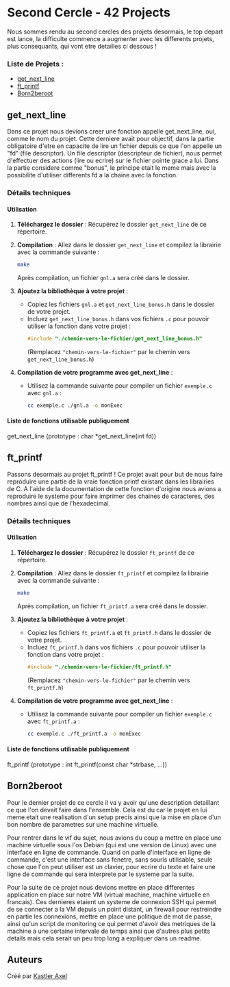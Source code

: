 # Second Cercle - 42 Projects

Nous sommes rendu au second cercles des projets desormais, le top depart est lance, la difficulte commence a augmenter avec les differents projets, plus consequants, qui vont etre detailles ci dessous !

### Liste de Projets :

* [get_next_line](#get_next_line)
* [ft_printf](#ft_printf)
* [Born2beroot](#born2beroot)

## get_next_line

Dans ce projet nous devions creer une fonction appelle get_next_line, oui, comme le nom du projet. Cette derniere avait pour objectif, dans la partie obligatoire d'etre en capacite de lire un fichier depuis ce que l'on appelle un "fd" (file descriptor). Un file descriptor (descripteur de fichier), nous permet d'effectuer des actions (lire ou ecrire) sur le fichier pointe grace a lui. Dans la partie considere comme "bonus", le principe etait le meme mais avec la possibilite d'utiliser differents fd a la chaine avec la fonction.

### Détails techniques

#### Utilisation

1. **Téléchargez le dossier** : Récupérez le dossier `get_next_line` de ce répertoire.
2. **Compilation** : Allez dans le dossier `get_next_line` et compilez la librairie avec la commande suivante :
    ```bash
    make
    ```
   Après compilation, un fichier `gnl.a` sera créé dans le dossier.
3. **Ajoutez la bibliothèque à votre projet** :
   - Copiez les fichiers `gnl.a` et `get_next_line_bonus.h` dans le dossier de votre projet.
   - Incluez `get_next_line_bonus.h` dans vos fichiers `.c` pour pouvoir utiliser la fonction dans votre projet :
      ```c
      #include "./chemin-vers-le-fichier/get_next_line_bonus.h"
      ```
      (Remplacez `"chemin-vers-le-fichier"` par le chemin vers `get_next_line_bonus.h`)

4. **Compilation de votre programme avec get_next_line** :
   - Utilisez la commande suivante pour compiler un fichier `exemple.c` avec `gnl.a` :
      ```bash
      cc exemple.c ./gnl.a -o monExec
      ```

#### Liste de fonctions utilisable publiquement

get_next_line (prototype : char *get_next_line(int fd))

## ft_printf

Passons desormais au projet ft_printf ! Ce projet avait pour but de nous faire reproduire une partie de la vraie fonction printf existant dans les librairies de C. A l'aide de la documentation de cette fonction d'origine nous avions a reproduire le systeme pour faire imprimer des chaines de caracteres, des nombres ainsi que de l'hexadecimal.

### Détails techniques

#### Utilisation

1. **Téléchargez le dossier** : Récupérez le dossier `ft_printf` de ce répertoire.
2. **Compilation** : Allez dans le dossier `ft_printf` et compilez la librairie avec la commande suivante :
    ```bash
    make
    ```
   Après compilation, un fichier `ft_printf.a` sera créé dans le dossier.
3. **Ajoutez la bibliothèque à votre projet** :
   - Copiez les fichiers `ft_printf.a` et `ft_printf.h` dans le dossier de votre projet.
   - Incluez `ft_printf.h` dans vos fichiers `.c` pour pouvoir utiliser la fonction dans votre projet :
      ```c
      #include "./chemin-vers-le-fichier/ft_printf.h"
      ```
      (Remplacez `"chemin-vers-le-fichier"` par le chemin vers `ft_printf.h`)

4. **Compilation de votre programme avec get_next_line** :
   - Utilisez la commande suivante pour compiler un fichier `exemple.c` avec `ft_printf.a` :
      ```bash
      cc exemple.c ./ft_printf.a -o monExec
      ```

#### Liste de fonctions utilisable publiquement

ft_printf (prototype : int	ft_printf(const char *strbase, ...))

## Born2beroot

Pour le dernier projet de ce cercle il va y avoir qu'une description detaillant ce que l'on devait faire dans l'ensemble. Cela est du car le projet en lui meme etait une realisation d'un setup precis ainsi que la mise en place d'un bon nombre de parametres sur une machine virtuelle.

Pour rentrer dans le vif du sujet, nous avions du coup a mettre en place une machine virtuelle sous l'os Debian (qui est une version de Linux) avec une interface en ligne de commande. Quand on parle d'interface en ligne de commande, c'est une interface sans fenetre, sans souris utilisable, seule chose que l'on peut utiliser est un clavier, pour ecrire du texte et faire une ligne de commande qui sera interprete par le systeme par la suite.

Pour la suite de ce projet nous devions mettre en place differentes application en place sur notre VM (virtual machine, machine virtuelle en francais). Ces dernieres etaient un systeme de connexion SSH qui permet de se connecter a la VM depuis un point distant, un firewall pour restreindre en partie les connexions, mettre en place une politique de mot de passe, ainsi qu'un script de monitoring ce qui permet d'avoir des metriques de la machine a une certaine intervale de temps ainsi que d'autres plus petits details mais cela serait un peu trop long a expliquer dans un readme.

## Auteurs

Créé par [Kastler Axel](https://github.com/ChromaXard)
